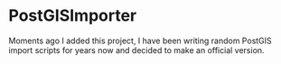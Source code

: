 # PostGISImporter

Moments ago I added this project,
I have been writing random PostGIS import scripts
for years now and decided to make an official version.

